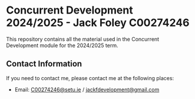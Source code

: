# Concurrent Development 2024/2025 - Jack Foley C00274246

This repository contains all the material used in the Concurrent Development module for the 2024/2025 term.

## Contact Information

If you need to contact me, please contact me at the following places:
* Email: C00274246@setu.ie / jackfdevelopment@gmail.com

